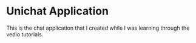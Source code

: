 # Unichat Application


This is the chat application that I created while I was learning through the vedio tutorials.
